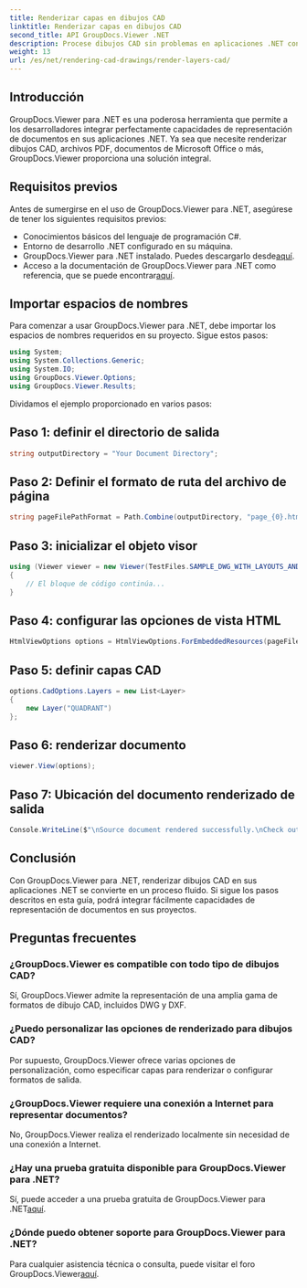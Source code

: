```yaml
---
title: Renderizar capas en dibujos CAD
linktitle: Renderizar capas en dibujos CAD
second_title: API GroupDocs.Viewer .NET
description: Procese dibujos CAD sin problemas en aplicaciones .NET con GroupDocs.Viewer para .NET. Explore opciones de renderizado, personalice capas y más.
weight: 13
url: /es/net/rendering-cad-drawings/render-layers-cad/
---
```

## Introducción
GroupDocs.Viewer para .NET es una poderosa herramienta que permite a los desarrolladores integrar perfectamente capacidades de representación de documentos en sus aplicaciones .NET. Ya sea que necesite renderizar dibujos CAD, archivos PDF, documentos de Microsoft Office o más, GroupDocs.Viewer proporciona una solución integral.
## Requisitos previos
Antes de sumergirse en el uso de GroupDocs.Viewer para .NET, asegúrese de tener los siguientes requisitos previos:
- Conocimientos básicos del lenguaje de programación C#.
- Entorno de desarrollo .NET configurado en su máquina.
-  GroupDocs.Viewer para .NET instalado. Puedes descargarlo desde[aquí](https://releases.groupdocs.com/viewer/net/).
-  Acceso a la documentación de GroupDocs.Viewer para .NET como referencia, que se puede encontrar[aquí](https://tutorials.groupdocs.com/viewer/net/).

## Importar espacios de nombres
Para comenzar a usar GroupDocs.Viewer para .NET, debe importar los espacios de nombres requeridos en su proyecto. Sigue estos pasos:

```csharp
using System;
using System.Collections.Generic;
using System.IO;
using GroupDocs.Viewer.Options;
using GroupDocs.Viewer.Results;
```

Dividamos el ejemplo proporcionado en varios pasos:
## Paso 1: definir el directorio de salida
```csharp
string outputDirectory = "Your Document Directory";
```
## Paso 2: Definir el formato de ruta del archivo de página
```csharp
string pageFilePathFormat = Path.Combine(outputDirectory, "page_{0}.html");
```
## Paso 3: inicializar el objeto visor
```csharp
using (Viewer viewer = new Viewer(TestFiles.SAMPLE_DWG_WITH_LAYOUTS_AND_LAYERS))
{
    // El bloque de código continúa...
}
```
## Paso 4: configurar las opciones de vista HTML
```csharp
HtmlViewOptions options = HtmlViewOptions.ForEmbeddedResources(pageFilePathFormat);
```
## Paso 5: definir capas CAD
```csharp
options.CadOptions.Layers = new List<Layer>
{
    new Layer("QUADRANT")
};
```
## Paso 6: renderizar documento
```csharp
viewer.View(options);
```
## Paso 7: Ubicación del documento renderizado de salida
```csharp
Console.WriteLine($"\nSource document rendered successfully.\nCheck output in {outputDirectory}.");
```

## Conclusión
Con GroupDocs.Viewer para .NET, renderizar dibujos CAD en sus aplicaciones .NET se convierte en un proceso fluido. Si sigue los pasos descritos en esta guía, podrá integrar fácilmente capacidades de representación de documentos en sus proyectos.
## Preguntas frecuentes
### ¿GroupDocs.Viewer es compatible con todo tipo de dibujos CAD?
Sí, GroupDocs.Viewer admite la representación de una amplia gama de formatos de dibujo CAD, incluidos DWG y DXF.
### ¿Puedo personalizar las opciones de renderizado para dibujos CAD?
Por supuesto, GroupDocs.Viewer ofrece varias opciones de personalización, como especificar capas para renderizar o configurar formatos de salida.
### ¿GroupDocs.Viewer requiere una conexión a Internet para representar documentos?
No, GroupDocs.Viewer realiza el renderizado localmente sin necesidad de una conexión a Internet.
### ¿Hay una prueba gratuita disponible para GroupDocs.Viewer para .NET?
 Sí, puede acceder a una prueba gratuita de GroupDocs.Viewer para .NET[aquí](https://releases.groupdocs.com/).
### ¿Dónde puedo obtener soporte para GroupDocs.Viewer para .NET?
 Para cualquier asistencia técnica o consulta, puede visitar el foro GroupDocs.Viewer[aquí](https://forum.groupdocs.com/c/viewer/9).